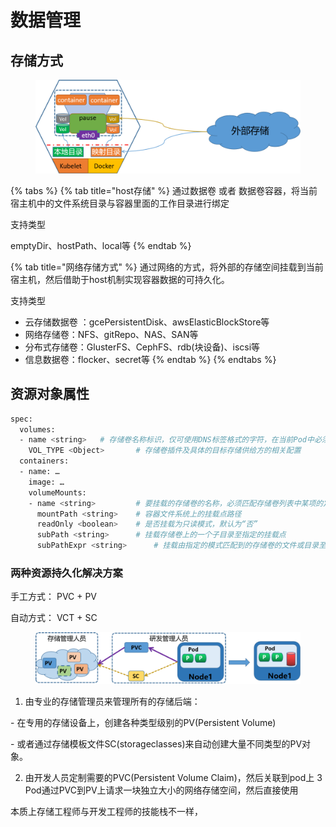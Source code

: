 # 数据管理



## 存储方式

<figure><img src="../.gitbook/assets/image (2) (1).png" alt=""><figcaption></figcaption></figure>

{% tabs %}
{% tab title="host存储" %}
通过数据卷 或者 数据卷容器，将当前宿主机中的文件系统目录与容器里面的工作目录进行绑定

支持类型

emptyDir、hostPath、local等
{% endtab %}

{% tab title="网络存储方式" %}
通过网络的方式，将外部的存储空间挂载到当前宿主机，然后借助于host机制实现容器数据的可持久化。

支持类型

* 云存储数据卷 ：gcePersistentDisk、awsElasticBlockStore等
* 网络存储卷：NFS、gitRepo、NAS、SAN等
* 分布式存储卷：GlusterFS、CephFS、rdb(块设备)、iscsi等
* 信息数据卷：flocker、secret等
{% endtab %}
{% endtabs %}

## 资源对象属性

```bash
spec:
  volumes:
  - name <string>  	# 存储卷名称标识，仅可使用DNS标签格式的字符，在当前Pod中必须唯一
    VOL_TYPE <Object>  		# 存储卷插件及具体的目标存储供给方的相关配置
  containers:
  - name: …
    image: …
    volumeMounts:
    - name <string>  		# 要挂载的存储卷的名称，必须匹配存储卷列表中某项的定义
      mountPath <string> 	# 容器文件系统上的挂载点路径
      readOnly <boolean>  	# 是否挂载为只读模式，默认为“否”
      subPath <string>     	# 挂载存储卷上的一个子目录至指定的挂载点
      subPathExpr <string>  	# 挂载由指定的模式匹配到的存储卷的文件或目录至挂载点
```

### 两种资源持久化解决方案

手工方式： PVC + PV&#x20;

自动方式： VCT + SC

<figure><img src="../.gitbook/assets/image (3) (1).png" alt=""><figcaption></figcaption></figure>

1. 由专业的存储管理员来管理所有的存储后端：&#x20;

\- 在专用的存储设备上，创建各种类型级别的PV(Persistent Volume)&#x20;

\- 或者通过存储模板文件SC(storageclasses)来自动创建大量不同类型的PV对象。&#x20;

2. 由开发人员定制需要的PVC(Persistent Volume Claim)，然后关联到pod上 3 Pod通过PVC到PV上请求一块独立大小的网络存储空间，然后直接使用

本质上存储工程师与开发工程师的技能栈不一样，
